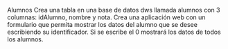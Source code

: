 Alumnos
Crea una tabla en una base de datos dws llamada alumnos con 3 columnas: idAlumno, nombre y nota. 
Crea una aplicación web con un formulario que permita mostrar los datos del alumno que se desee escribiendo su identificador. 
Si se escribe el 0 mostrará los datos de todos los alumnos.


